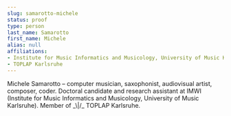 ```yaml
---
slug: samarotto-michele
status: proof
type: person
last_name: Samarotto
first_name: Michele
alias: null
affiliations:
- Institute for Music Informatics and Musicology, University of Music Karlsruhe
- TOPLAP Karlsruhe
---
```


Michele Samarotto – computer musician, saxophonist, audiovisual artist, composer, coder. Doctoral candidate and research assistant at IMWI (Institute for Music Informatics and Musicology, University of Music Karlsruhe). Member of \_\\|/\_ TOPLAP Karlsruhe.

